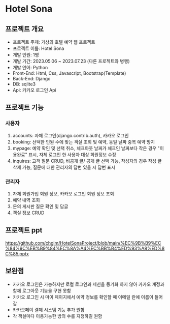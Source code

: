 # Hotel Sona

## 프로젝트 개요
- 프로젝트 주제: 가상의 호텔 예약 웹 프로젝트
- 프로젝트 이름: Hotel Sona
- 개발 인원: 1명
- 개발 기간: 2023.05.06 ~ 2023.07.23 (다른 프로젝트와 병행) 
- 개발 언어: Python
- Front-End: Html, Css, Javascript, Bootstrap(Template)
- Back-End: Django
- DB: sqlite3
- Api: 카카오 로그인 Api

## 프로젝트 기능
### 사용자
1. accounts: 자체 로그인(django.contrib.auth), 카카오 로그인
2. booking: 선택한 인원 수에 맞는 객실 조회 및 예약, 동일 날짜 중복 예약 방지
3. mypage: 예약 확인 및 선택 취소, 체크아웃 날짜가 체크인 날짜보다 작은 경우 "이용완료" 표시, 자체 로그인 한 사용자 대상 회원정보 수정 
4. inquires: 고객 질문 CRUD, 비공개 글/ 공개 글 선택 가능, 작성자의 경우 작성 글 삭제 가능, 질문에 대한 관리자의 답변 있을 시 답변 표시  
### 관리자
1. 자체 회원가입 회원 정보, 카카오 로그인 회원 정보 조회
2. 예약 내역 조회
3. 문의 게시판 질문 확인 및 답글
4. 객실 정보 CRUD

## 프로젝트 ppt
https://github.com/chgim/HotelSonaProject/blob/main/%EC%9B%B9%EC%84%9C%EB%B9%84%EC%8A%A4%EC%BB%B4%ED%93%A8%ED%8C%85.pptx

## 보완점
- 카카오 로그인은 가능하지만 로컬 로그인과 세션을 동기화 하지 않아 카카오 계정과 함께 로그아웃 기능을 구현 못함
- 카카오 로그인 시 마이 페이지에서 예약 정보를 확인할 때 이메일 란에 이름이 들어감
- 카카오페이 결제 시스템 기능 추가 원함
- 각 객실마다 이용가능한 방의 수를 지정하길 원함  

